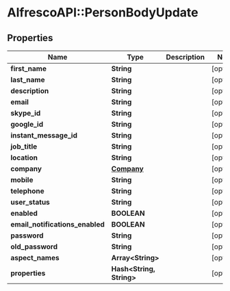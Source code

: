 # AlfrescoAPI::PersonBodyUpdate

## Properties
Name | Type | Description | Notes
------------ | ------------- | ------------- | -------------
**first_name** | **String** |  | [optional] 
**last_name** | **String** |  | [optional] 
**description** | **String** |  | [optional] 
**email** | **String** |  | [optional] 
**skype_id** | **String** |  | [optional] 
**google_id** | **String** |  | [optional] 
**instant_message_id** | **String** |  | [optional] 
**job_title** | **String** |  | [optional] 
**location** | **String** |  | [optional] 
**company** | [**Company**](Company.md) |  | [optional] 
**mobile** | **String** |  | [optional] 
**telephone** | **String** |  | [optional] 
**user_status** | **String** |  | [optional] 
**enabled** | **BOOLEAN** |  | [optional] 
**email_notifications_enabled** | **BOOLEAN** |  | [optional] 
**password** | **String** |  | [optional] 
**old_password** | **String** |  | [optional] 
**aspect_names** | **Array&lt;String&gt;** |  | [optional] 
**properties** | **Hash&lt;String, String&gt;** |  | [optional] 


